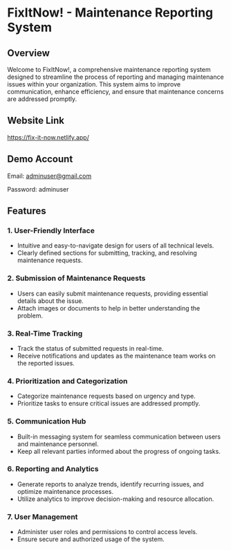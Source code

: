 # FixItNow! - Maintenance Reporting System

## Overview

Welcome to FixItNow!, a comprehensive maintenance reporting system designed to streamline the process of reporting and managing maintenance issues within your organization. This system aims to improve communication, enhance efficiency, and ensure that maintenance concerns are addressed promptly.

## Website Link

https://fix-it-now.netlify.app/

## Demo Account

Email: adminuser@gmail.com

Password: adminuser

## Features

### 1. **User-Friendly Interface**
   - Intuitive and easy-to-navigate design for users of all technical levels.
   - Clearly defined sections for submitting, tracking, and resolving maintenance requests.

### 2. **Submission of Maintenance Requests**
   - Users can easily submit maintenance requests, providing essential details about the issue.
   - Attach images or documents to help in better understanding the problem.

### 3. **Real-Time Tracking**
   - Track the status of submitted requests in real-time.
   - Receive notifications and updates as the maintenance team works on the reported issues.

### 4. **Prioritization and Categorization**
   - Categorize maintenance requests based on urgency and type.
   - Prioritize tasks to ensure critical issues are addressed promptly.

### 5. **Communication Hub**
   - Built-in messaging system for seamless communication between users and maintenance personnel.
   - Keep all relevant parties informed about the progress of ongoing tasks.

### 6. **Reporting and Analytics**
   - Generate reports to analyze trends, identify recurring issues, and optimize maintenance processes.
   - Utilize analytics to improve decision-making and resource allocation.

### 7. **User Management**
   - Administer user roles and permissions to control access levels.
   - Ensure secure and authorized usage of the system.

